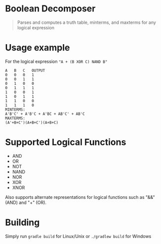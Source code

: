 # Boolean Decomposer
> Parses and computes a truth table, minterms, and maxterms for any logical expression

# Usage example

For the logical expression `"A + (B XOR C) NAND B"`

```
A	B	C	OUTPUT
0	0	0	1
0	0	1	1
0	1	0	0
0	1	1	1
1	0	0	1
1	0	1	1
1	1	0	0
1	1	1	0
MINTERMS:
A'B'C' + A'B'C + A'BC + AB'C' + AB'C
MAXTERMS:
(A'+B+C')(A+B+C')(A+B+C)
```

# Supported Logical Functions

* AND
* OR
* NOT
* NAND
* NOR
* XOR
* XNOR

Also supports alternate representations for logical functions such as "&&" (AND) and "+" (OR).

# Building

Simply run `gradle build` for Linux/Unix or `./gradlew build` for Windows